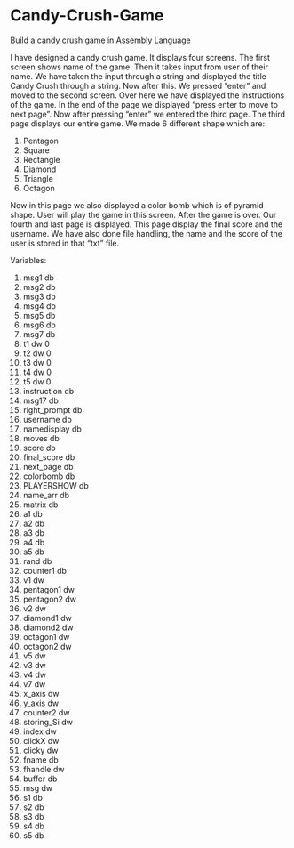 # Candy-Crush-Game
Build a candy crush game in Assembly Language

I have designed a candy crush game. It displays four screens.
The first screen shows name of the game. Then it takes input from user of their name. We have taken the input through a string and displayed the title Candy Crush through a string.
Now after this. We pressed “enter” and moved to the second screen. Over here we have displayed the instructions of the game. In the end of the page we displayed “press enter to move to next page”. Now after pressing “enter” we entered the third page.
The third page displays our entire game. We made 6 different shape which are:
1. Pentagon
2. Square
3. Rectangle
4. Diamond
5. Triangle
6. Octagon

Now in this page we also displayed a color bomb which is of pyramid shape. User will play the game in this screen. After the game is over. Our fourth and last page is displayed. This page display the final score and the username.
We have also done file handling, the name and the score of the user is stored in that “txt” file.

Variables:
1. msg1 db
2. msg2 db
3. msg3 db
4. msg4 db
5. msg5 db
6. msg6 db
7. msg7 db
8. t1 dw 0
9. t2 dw 0
10. t3 dw 0
11. t4 dw 0
12. t5 dw 0
13. instruction db
14. msg17 db
15. right_prompt db
16. username db
17. namedisplay db
18. moves db
19. score db
20. final_score db
21. next_page db
22. colorbomb db
23. PLAYERSHOW db
24. name_arr db
25. matrix db
26. a1 db
27. a2 db
28. a3 db
29. a4 db
30. a5 db
31. rand db
32. counter1 db
33. v1 dw
34. pentagon1 dw
35. pentagon2 dw
36. v2 dw
37. diamond1 dw
38. diamond2 dw
39. octagon1 dw
40. octagon2 dw
41. v5 dw
42. v3 dw
43. v4 dw
44. v7 dw
45. x_axis dw
46. y_axis dw
47. counter2 dw
48. storing_Si dw
49. index dw
50. clickX dw
51. clicky dw
52. fname db
53. fhandle dw
54. buffer db
55. msg dw
56. s1 db
57. s2 db
58. s3 db
59. s4 db
60. s5 db
